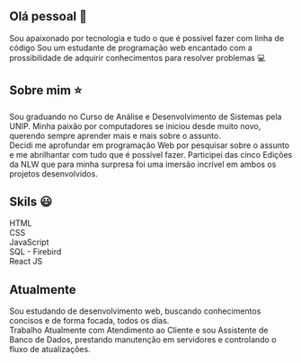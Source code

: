 ## Olá pessoal 👋
Sou apaixonado por tecnologia e tudo o que é possivel fazer com linha de código
Sou um estudante de programação web encantado com a prossibilidade de adquirir conhecimentos para resolver problemas :computer:


## Sobre mim :star:
Sou graduando no Curso de Análise e Desenvolvimento de Sistemas pela UNIP. Minha paixão por computadores se iniciou desde muito novo, querendo sempre aprender mais e mais sobre o assunto.
<br>
Decidi me aprofundar em programação Web por pesquisar sobre o assunto e me abrilhantar com tudo que é possível fazer. Participei das cinco Edições da NLW que para minha surpresa foi uma imersão incrível em ambos os projetos desenvolvidos.

## Skils :smiley:
HTML <br>
CSS <br>
JavaScript <br>
SQL - Firebird <br>
React JS <br>

## Atualmente
Sou estudando de desenvolvimento web, buscando conhecimentos concisos e de forma focada, todos os dias.
<br>
Trabalho Atualmente com Atendimento ao Cliente e sou Assistente de Banco de Dados, prestando manutenção em servidores e controlando o fluxo de atualizações. 
